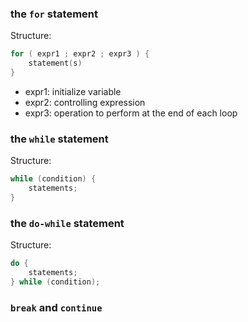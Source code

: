 ### the `for` statement
Structure:
```c
for ( expr1 ; expr2 ; expr3 ) {
	statement(s)
}
```
- expr1: initialize variable
- expr2: controlling expression
- expr3: operation to perform at the end of each loop

### the `while` statement
Structure: 
```c
while (condition) {
    statements; 
}
```

### the `do-while` statement
Structure: 
```c
do {
    statements;
} while (condition);
```

### `break` and `continue`

